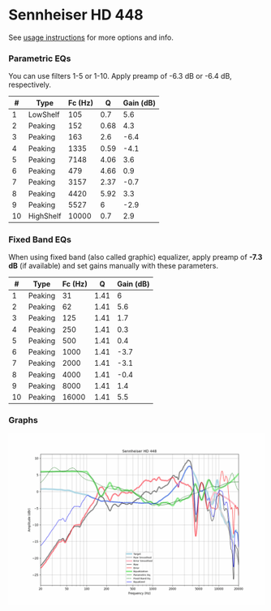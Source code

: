 # Sennheiser HD 448
See [usage instructions](https://github.com/jaakkopasanen/AutoEq#usage) for more options and info.

### Parametric EQs
You can use filters 1-5 or 1-10. Apply preamp of -6.3 dB or -6.4 dB, respectively.

|   # | Type      |   Fc (Hz) |    Q |   Gain (dB) |
|-----|-----------|-----------|------|-------------|
|   1 | LowShelf  |       105 | 0.7  |         5.6 |
|   2 | Peaking   |       152 | 0.68 |         4.3 |
|   3 | Peaking   |       163 | 2.6  |        -6.4 |
|   4 | Peaking   |      1335 | 0.59 |        -4.1 |
|   5 | Peaking   |      7148 | 4.06 |         3.6 |
|   6 | Peaking   |       479 | 4.66 |         0.9 |
|   7 | Peaking   |      3157 | 2.37 |        -0.7 |
|   8 | Peaking   |      4420 | 5.92 |         3.3 |
|   9 | Peaking   |      5527 | 6    |        -2.9 |
|  10 | HighShelf |     10000 | 0.7  |         2.9 |

### Fixed Band EQs
When using fixed band (also called graphic) equalizer, apply preamp of **-7.3 dB** (if available) and set gains manually with these parameters.

|   # | Type    |   Fc (Hz) |    Q |   Gain (dB) |
|-----|---------|-----------|------|-------------|
|   1 | Peaking |        31 | 1.41 |         6   |
|   2 | Peaking |        62 | 1.41 |         5.6 |
|   3 | Peaking |       125 | 1.41 |         1.7 |
|   4 | Peaking |       250 | 1.41 |         0.3 |
|   5 | Peaking |       500 | 1.41 |         0.4 |
|   6 | Peaking |      1000 | 1.41 |        -3.7 |
|   7 | Peaking |      2000 | 1.41 |        -3.1 |
|   8 | Peaking |      4000 | 1.41 |        -0.4 |
|   9 | Peaking |      8000 | 1.41 |         1.4 |
|  10 | Peaking |     16000 | 1.41 |         5.5 |

### Graphs
![](./Sennheiser%20HD%20448.png)
